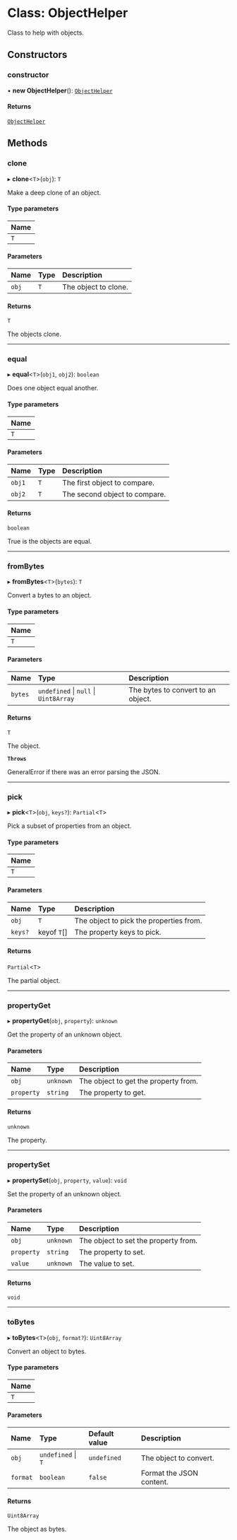 # Class: ObjectHelper

Class to help with objects.

## Constructors

### constructor

• **new ObjectHelper**(): [`ObjectHelper`](ObjectHelper.md)

#### Returns

[`ObjectHelper`](ObjectHelper.md)

## Methods

### clone

▸ **clone**\<`T`\>(`obj`): `T`

Make a deep clone of an object.

#### Type parameters

| Name |
| :------ |
| `T` |

#### Parameters

| Name | Type | Description |
| :------ | :------ | :------ |
| `obj` | `T` | The object to clone. |

#### Returns

`T`

The objects clone.

___

### equal

▸ **equal**\<`T`\>(`obj1`, `obj2`): `boolean`

Does one object equal another.

#### Type parameters

| Name |
| :------ |
| `T` |

#### Parameters

| Name | Type | Description |
| :------ | :------ | :------ |
| `obj1` | `T` | The first object to compare. |
| `obj2` | `T` | The second object to compare. |

#### Returns

`boolean`

True is the objects are equal.

___

### fromBytes

▸ **fromBytes**\<`T`\>(`bytes`): `T`

Convert a bytes to an object.

#### Type parameters

| Name |
| :------ |
| `T` |

#### Parameters

| Name | Type | Description |
| :------ | :------ | :------ |
| `bytes` | `undefined` \| ``null`` \| `Uint8Array` | The bytes to convert to an object. |

#### Returns

`T`

The object.

**`Throws`**

GeneralError if there was an error parsing the JSON.

___

### pick

▸ **pick**\<`T`\>(`obj`, `keys?`): `Partial`\<`T`\>

Pick a subset of properties from an object.

#### Type parameters

| Name |
| :------ |
| `T` |

#### Parameters

| Name | Type | Description |
| :------ | :------ | :------ |
| `obj` | `T` | The object to pick the properties from. |
| `keys?` | keyof `T`[] | The property keys to pick. |

#### Returns

`Partial`\<`T`\>

The partial object.

___

### propertyGet

▸ **propertyGet**(`obj`, `property`): `unknown`

Get the property of an unknown object.

#### Parameters

| Name | Type | Description |
| :------ | :------ | :------ |
| `obj` | `unknown` | The object to get the property from. |
| `property` | `string` | The property to get. |

#### Returns

`unknown`

The property.

___

### propertySet

▸ **propertySet**(`obj`, `property`, `value`): `void`

Set the property of an unknown object.

#### Parameters

| Name | Type | Description |
| :------ | :------ | :------ |
| `obj` | `unknown` | The object to set the property from. |
| `property` | `string` | The property to set. |
| `value` | `unknown` | The value to set. |

#### Returns

`void`

___

### toBytes

▸ **toBytes**\<`T`\>(`obj`, `format?`): `Uint8Array`

Convert an object to bytes.

#### Type parameters

| Name |
| :------ |
| `T` |

#### Parameters

| Name | Type | Default value | Description |
| :------ | :------ | :------ | :------ |
| `obj` | `undefined` \| `T` | `undefined` | The object to convert. |
| `format` | `boolean` | `false` | Format the JSON content. |

#### Returns

`Uint8Array`

The object as bytes.
